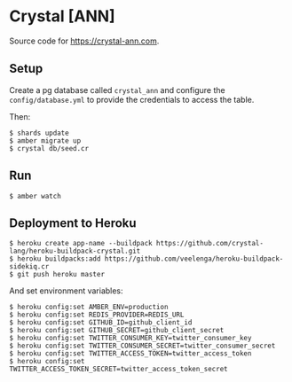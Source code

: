 # Crystal [ANN]

Source code for https://crystal-ann.com.

## Setup

Create a pg database called `crystal_ann` and configure the `config/database.yml`
to provide the credentials to access the table.

Then:
```
$ shards update
$ amber migrate up
$ crystal db/seed.cr
```

## Run

```
$ amber watch
```

## Deployment to Heroku

```
$ heroku create app-name --buildpack https://github.com/crystal-lang/heroku-buildpack-crystal.git
$ heroku buildpacks:add https://github.com/veelenga/heroku-buildpack-sidekiq.cr
$ git push heroku master
```

And set environment variables:

```
$ heroku config:set AMBER_ENV=production
$ heroku config:set REDIS_PROVIDER=REDIS_URL
$ heroku config:set GITHUB_ID=github_client_id
$ heroku config:set GITHUB_SECRET=github_client_secret
$ heroku config:set TWITTER_CONSUMER_KEY=twitter_consumer_key
$ heroku config:set TWITTER_CONSUMER_SECRET=twitter_consumer_secret
$ heroku config:set TWITTER_ACCESS_TOKEN=twitter_access_token
$ heroku config:set TWITTER_ACCESS_TOKEN_SECRET=twitter_access_token_secret
```
